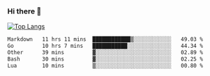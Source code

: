 ### Hi there 👋

<!--
**3Xpl0it3r/3Xpl0it3r** is a ✨ _special_ ✨ repository because its `README.md` (this file) appears on your GitHub profile.

Here are some ideas to get you started:

- 🔭 I’m currently working on ...
- 🌱 I’m currently learning ...
- 👯 I’m looking to collaborate on ...
- 🤔 I’m looking for help with ...
- 💬 Ask me about ...
- 📫 How to reach me: ...
- 😄 Pronouns: ...
- ⚡ Fun fact: ...
-->


[![Top Langs](https://github-readme-stats.vercel.app/api/top-langs/?username=3Xpl0it3r&layout=compact)](https://github.com/3Xpl0it3r/3Xpl0it3r)

<!--START_SECTION:waka-->

```txt
Markdown   11 hrs 11 mins  ████████████▒░░░░░░░░░░░░   49.03 %
Go         10 hrs 7 mins   ███████████░░░░░░░░░░░░░░   44.34 %
Other      39 mins         ▓░░░░░░░░░░░░░░░░░░░░░░░░   02.89 %
Bash       30 mins         ▓░░░░░░░░░░░░░░░░░░░░░░░░   02.25 %
Lua        10 mins         ▒░░░░░░░░░░░░░░░░░░░░░░░░   00.80 %
```

<!--END_SECTION:waka-->
